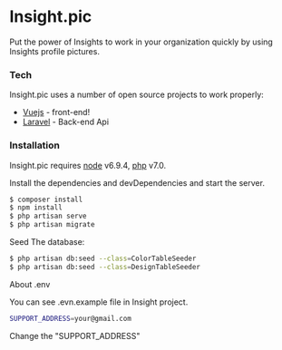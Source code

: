 # Insight.pic

Put the power of Insights to work in your organization quickly by using Insights profile pictures.

### Tech

Insight.pic uses a number of open source projects to work properly:

* [Vuejs](https://vuejs.org/) - front-end!
* [Laravel](https://laravel.com) - Back-end Api

### Installation

Insight.pic requires [node](https://nodejs.org/) v6.9.4, [php](http://php.net) v7.0.

Install the dependencies and devDependencies and start the server.

```sh
$ composer install
$ npm install
$ php artisan serve
$ php artisan migrate
```

Seed The database:

```sh
$ php artisan db:seed --class=ColorTableSeeder
$ php artisan db:seed --class=DesignTableSeeder
```

About .env

You can see .evn.example file in Insight project.

```sh
SUPPORT_ADDRESS=your@gmail.com
```

Change the "SUPPORT_ADDRESS"
